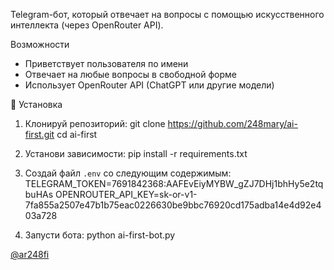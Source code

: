Telegram-бот, который отвечает на вопросы с помощью искусственного интеллекта (через OpenRouter API).

 Возможности
- Приветствует пользователя по имени
- Отвечает на любые вопросы в свободной форме
- Использует OpenRouter API (ChatGPT или другие модели)

🧪 Установка

1. Клонируй репозиторий:
git clone https://github.com/248mary/ai-first.git
cd ai-first

2. Установи зависимости:
pip install -r requirements.txt

3. Создай файл `.env` со следующим содержимым:
TELEGRAM_TOKEN=7691842368:AAFEvEiyMYBW_gZJ7DHj1bhHy5e2tqbuHAs
OPENROUTER_API_KEY=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

4. Запусти бота:
python ai-first-bot.py



[@ar248fi](https://t.me/ar248fi)
